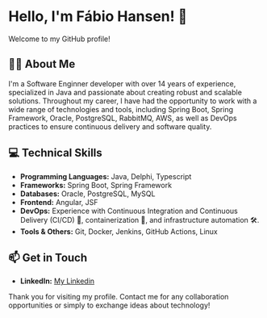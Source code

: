 # Hello, I'm Fábio Hansen! 👋

Welcome to my GitHub profile!

## 🙋‍♂️ About Me
I'm a Software Enginner developer with over 14 years of experience, specialized in Java and passionate about creating robust and scalable solutions. Throughout my career, I have had the opportunity to work with a wide range of technologies and tools, including Spring Boot, Spring Framework, Oracle, PostgreSQL, RabbitMQ, AWS, as well as DevOps practices to ensure continuous delivery and software quality.

## 💻 Technical Skills
- **Programming Languages:** Java, Delphi, Typescript
- **Frameworks:** Spring Boot, Spring Framework
- **Databases:** Oracle, PostgreSQL, MySQL
- **Frontend:** Angular, JSF
- **DevOps:** Experience with Continuous Integration and Continuous Delivery (CI/CD) 🔄, containerization 🐳, and infrastructure automation 🛠️.
- **Tools & Others:** Git, Docker, Jenkins, GitHub Actions, Linux

## 📫 Get in Touch
- **LinkedIn:** [My Linkedin](https://www.linkedin.com/in/fchansen/)

Thank you for visiting my profile. 
Contact me for any collaboration opportunities or simply to exchange ideas about technology!

